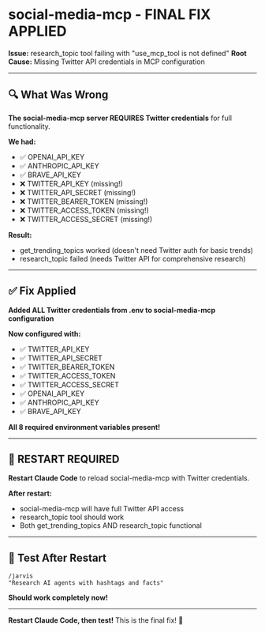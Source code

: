 # social-media-mcp - FINAL FIX APPLIED

**Issue:** research_topic tool failing with "use_mcp_tool is not defined"
**Root Cause:** Missing Twitter API credentials in MCP configuration

---

## 🔍 What Was Wrong

**The social-media-mcp server REQUIRES Twitter credentials** for full functionality.

**We had:**

- ✅ OPENAI_API_KEY
- ✅ ANTHROPIC_API_KEY
- ✅ BRAVE_API_KEY
- ❌ TWITTER_API_KEY (missing!)
- ❌ TWITTER_API_SECRET (missing!)
- ❌ TWITTER_BEARER_TOKEN (missing!)
- ❌ TWITTER_ACCESS_TOKEN (missing!)
- ❌ TWITTER_ACCESS_SECRET (missing!)

**Result:**

- get_trending_topics worked (doesn't need Twitter auth for basic trends)
- research_topic failed (needs Twitter API for comprehensive research)

---

## ✅ Fix Applied

**Added ALL Twitter credentials from .env to social-media-mcp configuration**

**Now configured with:**

- ✅ TWITTER_API_KEY
- ✅ TWITTER_API_SECRET
- ✅ TWITTER_BEARER_TOKEN
- ✅ TWITTER_ACCESS_TOKEN
- ✅ TWITTER_ACCESS_SECRET
- ✅ OPENAI_API_KEY
- ✅ ANTHROPIC_API_KEY
- ✅ BRAVE_API_KEY

**All 8 required environment variables present!**

---

## 🔄 RESTART REQUIRED

**Restart Claude Code** to reload social-media-mcp with Twitter credentials.

**After restart:**

- social-media-mcp will have full Twitter API access
- research_topic tool should work
- Both get_trending_topics AND research_topic functional

---

## 🧪 Test After Restart

```
/jarvis
"Research AI agents with hashtags and facts"
```

**Should work completely now!**

---

**Restart Claude Code, then test!** This is the final fix! 🚀
